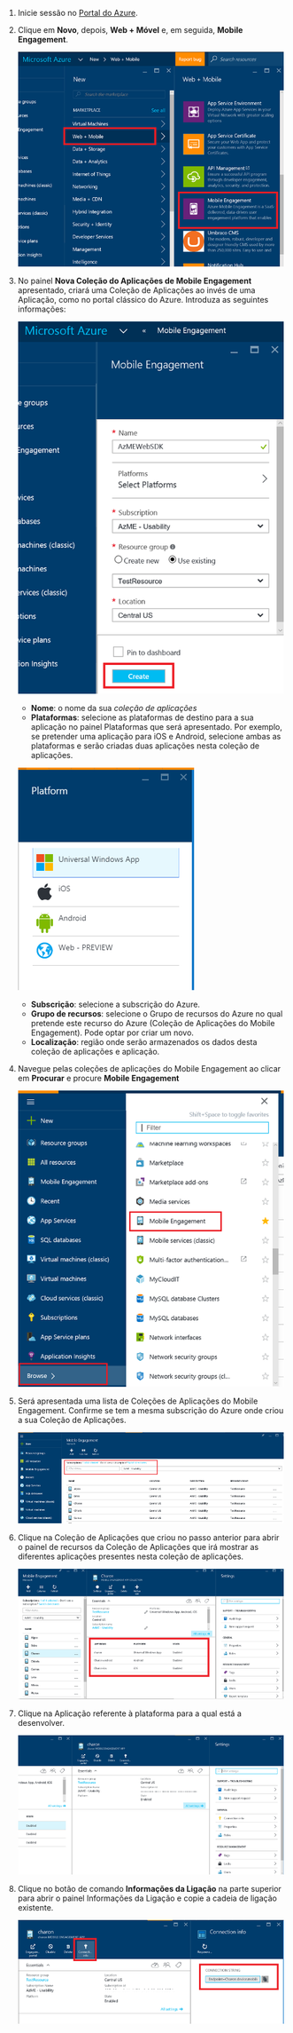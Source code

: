 1. Inicie sessão no [Portal do Azure](https://portal.azure.com).

2. Clique em **Novo**, depois, **Web + Móvel** e, em seguida, **Mobile Engagement**.

    ![](./media/mobile-engagement-create-app-in-portal-new/browse-azme-extension.png)

3. No painel **Nova Coleção do Aplicações de Mobile Engagement** apresentado, criará uma Coleção de Aplicações ao invés de uma Aplicação, como no portal clássico do Azure. Introduza as seguintes informações:

    ![](./media/mobile-engagement-create-app-in-portal-new/new-azme-app.png)

    - **Nome**: o nome da sua *coleção de aplicações* 
    - **Plataformas**: selecione as plataformas de destino para a sua aplicação no painel Plataformas que será apresentado. Por exemplo, se pretender uma aplicação para iOS e Android, selecione ambas as plataformas e serão criadas duas aplicações nesta coleção de aplicações. 

    ![](./media/mobile-engagement-create-app-in-portal-new/choose-platform.png)

    - **Subscrição**: selecione a subscrição do Azure. 
    - **Grupo de recursos**: selecione o Grupo de recursos do Azure no qual pretende este recurso do Azure (Coleção de Aplicações do Mobile Engagement). Pode optar por criar um novo.  
    - **Localização**: região onde serão armazenados os dados desta coleção de aplicações e aplicação.

5. Navegue pelas coleções de aplicações do Mobile Engagement ao clicar em **Procurar** e procure **Mobile Engagement**

    ![](./media/mobile-engagement-create-app-in-portal-new/browse-mobile-engagement-menu.png)

6. Será apresentada uma lista de Coleções de Aplicações do Mobile Engagement. Confirme se tem a mesma subscrição do Azure onde criou a sua Coleção de Aplicações.

    ![](./media/mobile-engagement-create-app-in-portal-new/browse-mobile-engagement.png)

7. Clique na Coleção de Aplicações que criou no passo anterior para abrir o painel de recursos da Coleção de Aplicações que irá mostrar as diferentes aplicações presentes nesta coleção de aplicações. 

    ![](./media/mobile-engagement-create-app-in-portal-new/mobile-engagement-app-collection.png)

8. Clique na Aplicação referente à plataforma para a qual está a desenvolver. 

    ![](./media/mobile-engagement-create-app-in-portal-new/mobile-engagement-app.png)

9. Clique no botão de comando **Informações da Ligação** na parte superior para abrir o painel Informações da Ligação e copie a cadeia de ligação existente. 

    ![](./media/mobile-engagement-create-app-in-portal-new/app-connection-info.png)



<!--HONumber=Aug16_HO1-->



